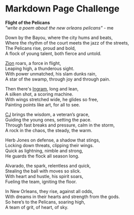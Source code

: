 # Markdown Page Challenge

**Flight of the Pelicans**  
*"write a poem about the new orleans pelicans"* - me 

Down by the Bayou, where the city hums and beats,  
Where the rhythm of the court meets the jazz of the streets,  
The Pelicans rise, proud and bold,  
A flock of young talent, both fierce and untold.  

[Zion](zion.md) roars, a force in flight,  
Leaping high, a thunderous sight.  
With power unmatched, his slam dunks rain,  
A star of the swamp, through joy and through pain.  

Then there's [Ingram](bi.md), long and lean,  
A silken shot, a scoring machine.  
With wings stretched wide, he glides so free,  
Painting points like art, for all to see.  

[CJ](cj.md) brings the wisdom, a veteran’s grace,  
Guiding the young ones, setting the pace.  
Through fast breaks and pressure, calm in the storm,  
A rock in the chaos, the steady, the warm.  

Herb Jones on defense, a shadow that stings,  
Locking down threats, clipping their wings.  
Quick as lightning, nimble and strong,  
He guards the flock all season long.  

Alvarado, the spark, relentless and quick,  
Stealing the ball with moves so slick.  
With heart and hustle, his spirit soars,  
Fueling the team, igniting the floor.  

In New Orleans, they rise, against all odds,  
With dreams in their hearts and strength from the gods.  
So here’s to the Pelicans, soaring high,  
A team of grit, of heart, of sky.  

